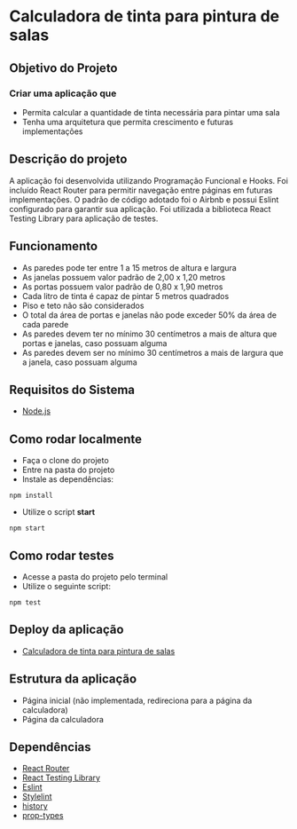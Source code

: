 # Calculadora de tinta para pintura de salas

## Objetivo do Projeto

### Criar uma aplicação que

- Permita calcular a quantidade de tinta necessária para pintar uma sala
- Tenha uma arquitetura que permita crescimento e futuras implementações

## Descrição do projeto
A aplicação foi desenvolvida utilizando Programação Funcional e Hooks. Foi incluído React Router para permitir navegação entre páginas em futuras implementações.
O padrão de código adotado foi o Airbnb e possui Eslint configurado para garantir sua aplicação.
Foi utilizada a biblioteca React Testing Library para aplicação de testes.

## Funcionamento

- As paredes pode ter entre 1 a 15 metros de altura e largura
- As janelas possuem valor padrão de 2,00 x 1,20 metros
- As portas possuem valor padrão de 0,80 x 1,90 metros
- Cada litro de tinta é capaz de pintar 5 metros quadrados
- Piso e teto não são considerados
- O total da área de portas e janelas não pode exceder 50% da área de cada parede
- As paredes devem ter no mínimo 30 centímetros a mais de altura que portas e janelas, caso possuam alguma
- As paredes devem ser no mínimo 30 centímetros a mais de largura que a janela, caso possuam alguma

## Requisitos do Sistema

- [Node.js](https://nodejs.org/en/)

## Como rodar localmente
- Faça o clone do projeto
- Entre na pasta do projeto
- Instale as dependências:
```
npm install
```
- Utilize o script **start**
```
npm start
```

## Como rodar testes

- Acesse a pasta do projeto pelo terminal
- Utilize o seguinte script:

```
npm test
```

## Deploy da aplicação

- [Calculadora de tinta para pintura de salas](https://calculadora-tintas.herokuapp.com/calculadora)

## Estrutura da aplicação

- Página inicial (não implementada, redireciona para a página da calculadora)
- Página da calculadora

## Dependências
- [React Router](https://reactrouter.com/)
- [React Testing Library](https://testing-library.com/docs/react-testing-library/intro/)
- [Eslint](https://eslint.org/)
- [Stylelint](https://stylelint.io/)
- [history](https://www.npmjs.com/package/history)
- [prop-types](https://www.npmjs.com/package/prop-types)
